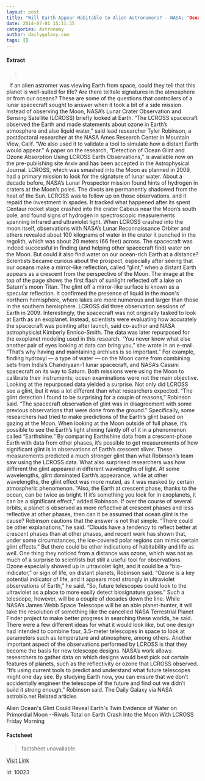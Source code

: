 ```yaml
---
layout: post
title: "Will Earth Appear Habitable to Alien Astronomers? --NASA: "Ocean Glint May be a Clue" (Today's Most Popular)"
date: 2014-07-01 15:11:35
categories: Astronomy
author: dailygalaxy.com
tags: []
---
```



#### Extract
> 

 
If an alien astromer was viewing Earth from space, could they tell that this planet is well-suited for life? Are there telltale signatures in the atmosphere or from our oceans? These are some of the questions that controllers of a lunar spacecraft sought to answer when it took a bit of a side mission. Instead of observing the Moon, NASA’s Lunar Crater Observation and Sensing Satellite (LCROSS) briefly looked at Earth.
“The LCROSS spacecraft observed the Earth and made statements about ozone in Earth’s atmosphere and also liquid water,” said lead researcher Tyler Robinson, a postdoctoral researcher at the NASA Ames Research Center in Mountain View, Calif. “We also used it to validate a tool to simulate how a distant Earth would appear.”
A paper on the research, “Detection of Ocean Glint and Ozone Absorption Using LCROSS Earth Observations,” is available now on the pre-publishing site Arxiv and has been accepted in the Astrophysical Journal.
LCROSS, which was smashed into the Moon as planned in 2009, had a primary mission to look for the signature of lunar water. About a decade before, NASA’s Lunar Prospector mission found hints of hydrogen in craters at the Moon’s poles. The divots are permanently shadowed from the heat of the Sun.
LCROSS was to follow up on those observations, and it repaid the investment in spades. It tracked what happened after its spent Centaur rocket stage crashed into the crater Cabeus near the Moon’s south pole, and found signs of hydrogen in spectroscopic measurements spanning infrared and ultraviolet light.
When LCROSS crashed into the moon itself, observations with NASA’s Lunar Reconnaissance Orbiter and others revealed about 100 kilograms of water in the crater it punched in the regolith, which was about 20 meters (66 feet) across.
The spacecraft was indeed successful in finding (and helping other spacecraft find) water on the Moon. But could it also find water on our ocean-rich Earth at a distance? Scientists became curious about the prospect, especially after seeing that our oceans make a mirror-like reflection, called “glint,” when a distant Earth appears as a crescent from the perspective of the Moon.
The image at the top of the page shows the first flash of sunlight reflected off a lake on Saturn's moon Titan. The glint off a mirror-like surface is known as a specular reflection. It confirmed the presence of liquid in the moon's northern hemisphere, where lakes are more numerous and larger than those in the southern hemisphere.
LCROSS did three observation sessions of Earth in 2009. Interestingly, the spacecraft was not originally tasked to look at Earth as an exoplanet. Instead, scientists were evaluating how accurately the spacecraft was pointing after launch, said co-author and NASA astrophysicist Kimberly Ennico-Smith. The data was later repurposed for the exoplanet modeling used in this research.
“You never know what else another pair of eyes looking at data can bring you,” she wrote in an e-mail. “That’s why having and maintaining archives is so important.”
For example, finding hydroxyl — a type of water — on the Moon came from combining sets from India’s Chandryaan-1 lunar spacecraft, and NASA’s Cassini spacecraft on its way to Saturn. Both missions were using the Moon to calibrate their instruments; ocean examinations were not the main objective.
Looking at the repurposed data yielded a surprise. Not only did LCROSS see a glint, but it was a lot different than what researchers expected.
“The glint detection I found to be surprising for a couple of reasons,” Robinson said. “The spacecraft observation of glint was in disagreement with some previous observations that were done from the ground.”
Specifically, some researchers had tried to make predictions of the Earth’s glint based on gazing at the Moon. When looking at the Moon outside of full phase, it’s possible to see the Earth’s light shining faintly off of it in a phenomenon called “Earthshine.”
By comparing Earthshine data from a crescent-phase Earth with data from other phases, it’s possible to get measurements of how significant glint is in observations of Earth’s crescent sliver. These measurements predicted a much stronger glint than what Robinson’s team saw using the LCROSS data.
What also surprised researchers was how different the glint appeared in different wavelengths of light. At some wavelengths, glint dominated Earth’s appearance, while at other wavelengths, the glint effect was more muted, as it was masked by certain atmospheric phenomenon.
“Also, the Earth at crescent phase, thanks to the ocean, can be twice as bright. If it’s something you look for in exoplanets, it can be a significant effect,” added Robinson.
If over the course of several orbits, a planet is observed as more reflective at crescent phases and less reflective at other phases, then can it be assumed that ocean glint is the cause? Robinson cautions that the answer is not that simple.
“There could be other explanations,” he said. “Clouds have a tendency to reflect better at crescent phases than at other phases, and recent work has shown that, under some circumstances, the ice-covered polar regions can mimic certain glint effects.”
But there could be other indications of habitability and life as well. One thing they noticed from a distance was ozone, which was not as much of a surprise to scientists but still a useful tool for observations. Ozone especially showed up in ultraviolet light, and it could be a “bio-indicator,” or sign of life, on distant planets, Robinson said.
“Ozone is a key potential indicator of life, and it appears most strongly in ultraviolet observations of Earth,” he said. “So, future telescopes could look to the ultraviolet as a place to more easily detect biosignature gases.”
Such a telescope, however, will be a couple of decades down the line. While NASA’s James Webb Space Telescope will be an able planet-hunter, it will take the resolution of something like the cancelled NASA Terrestrial Planet Finder project to make better progress in searching these worlds, he said. There were a few different ideas for what it would look like, but one design had intended to combine four, 3.5-meter telescopes in space to look at parameters such as temperature and atmosphere, among others.
Another important aspect of the observations performed by LCROSS is that they become the basis for new telescope designs. NASA’s work allows researchers to gather data on which designs would best pick out certain features of planets, such as the reflectivity or ozone that LCROSS observed.
“It’s using current tools to predict and understand what future telescopes might one day see. By studying Earth now, you can ensure that we don’t accidentally engineer the telescope of the future and find out we didn’t build it strong enough,” Robinson said.
The Daily Galaxy via NASA astrobio.net
Related articles

Alien Ocean's Glint Could Reveal Earth's Twin
Evidence of Water on Primordial Moon --Rivals Total on Earth
Crash Into the Moon With LCROSS Friday Morning


#### Factsheet
>factsheet unavailable

[Visit Link](http://feedproxy.google.com/~r/TheDailyGalaxyNewsFromPlanetEarthBeyond/~3/wLDJ9UlCwZk/would-earth-appear-habitable-to-an-alien-astronomer-nasa-ocean-glint-may-be-a-clue.html)

id:   10023
